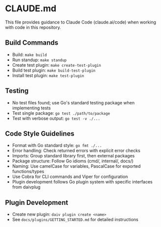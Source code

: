 # CLAUDE.md

This file provides guidance to Claude Code (claude.ai/code) when working with code in this repository.

## Build Commands
- Build: `make build`
- Run standup: `make standup`
- Create test plugin: `make create-test-plugin`
- Build test plugin: `make build-test-plugin`
- Install test plugin: `make test-plugin`

## Testing
- No test files found; use Go's standard testing package when implementing tests
- Test single package: `go test ./path/to/package`
- Test with verbose output: `go test -v ./...`

## Code Style Guidelines
- Format with Go standard style: `go fmt ./...`
- Error handling: Check returned errors with explicit error checks
- Imports: Group standard library first, then external packages
- Package structure: Follow Go idioms (cmd/, internal/, docs/)
- Naming: Use camelCase for variables, PascalCase for exported functions/types
- Use Cobra for CLI commands and Viper for configuration
- Plugin development follows Go plugin system with specific interfaces from daivplug

## Plugin Development
- Create new plugin: `daiv plugin create <name>`
- See `docs/plugins/GETTING_STARTED.md` for detailed instructions